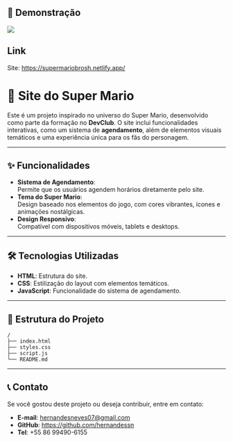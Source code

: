 ## 📸 **Demonstração**  

<img src="https://cdn.discordapp.com/attachments/1225612992201363552/1320190631825506354/mbs-pc.png?ex=6768b2d6&is=67676156&hm=ddb1531a8617ff13562c851692d59bbbca0fe796581a7f3da7358c375164a79c&"/>


## Link
Site: https://supermariobrosh.netlify.app/


# 🍄 **Site do Super Mario**  

Este é um projeto inspirado no universo do Super Mario, desenvolvido como parte da formação no **DevClub**. O site inclui funcionalidades interativas, como um sistema de **agendamento**, além de elementos visuais temáticos e uma experiência única para os fãs do personagem.  

---

## ✨ **Funcionalidades**  

- **Sistema de Agendamento**:  
  Permite que os usuários agendem horários diretamente pelo site.  
- **Tema do Super Mario**:  
  Design baseado nos elementos do jogo, com cores vibrantes, ícones e animações nostálgicas.  
- **Design Responsivo**:  
  Compatível com dispositivos móveis, tablets e desktops.  

---

## 🛠️ **Tecnologias Utilizadas**  

- **HTML**: Estrutura do site.  
- **CSS**: Estilização do layout com elementos temáticos.  
- **JavaScript**: Funcionalidade do sistema de agendamento.  

---


## 📂 **Estrutura do Projeto**  

```
/
├── index.html     
├── styles.css         
├── script.js          
└── README.md          
```  

---

## 📞 **Contato**  

Se você gostou deste projeto ou deseja contribuir, entre em contato:  
- **E-mail**: hernandesneves07@gmail.com
- **GitHub**: https://github.com/hernandessn
- **Tel**: +55 86 99490-6155

